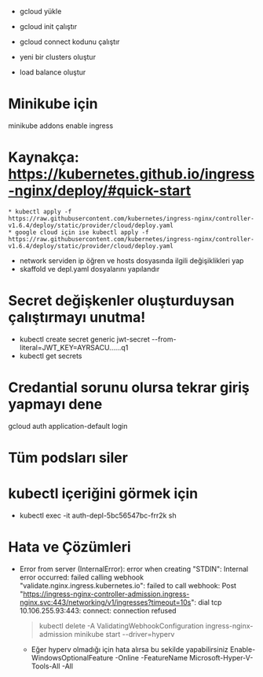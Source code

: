 - gcloud yükle
- gcloud init çalıştır
- gcloud connect kodunu çalıştır

- yeni bir clusters oluştur
- load balance oluştur

# Minikube için

minikube addons enable ingress

# Kaynakça: https://kubernetes.github.io/ingress-nginx/deploy/#quick-start

    * kubectl apply -f https://raw.githubusercontent.com/kubernetes/ingress-nginx/controller-v1.6.4/deploy/static/provider/cloud/deploy.yaml
    * google cloud için ise kubectl apply -f https://raw.githubusercontent.com/kubernetes/ingress-nginx/controller-v1.6.4/deploy/static/provider/cloud/deploy.yaml

- network serviden ip öğren ve hosts dosyasında ilgili değişiklikleri yap
- skaffold ve depl.yaml dosyalarını yapılandır

# Secret değişkenler oluşturduysan çalıştırmayı unutma!

- kubectl create secret generic jwt-secret --from-literal=JWT_KEY=AYRSACU......q1
- kubectl get secrets

# Credantial sorunu olursa tekrar giriş yapmayı dene

gcloud auth application-default login

# Tüm podsları siler

# kubectl içeriğini görmek için

- kubectl exec -it auth-depl-5bc56547bc-frr2k sh

# Hata ve Çözümleri

- Error from server (InternalError): error when creating "STDIN": Internal error occurred: failed calling webhook "validate.nginx.ingress.kubernetes.io": failed to call webhook: Post "https://ingress-nginx-controller-admission.ingress-nginx.svc:443/networking/v1/ingresses?timeout=10s": dial tcp 10.106.255.93:443: connect: connection refused
  > kubectl delete -A ValidatingWebhookConfiguration ingress-nginx-admission
  > minikube start --driver=hyperv
  - Eğer hyperv olmadığı için hata alırsa bu sekilde yapabilirsiniz Enable-WindowsOptionalFeature -Online -FeatureName Microsoft-Hyper-V-Tools-All -All
